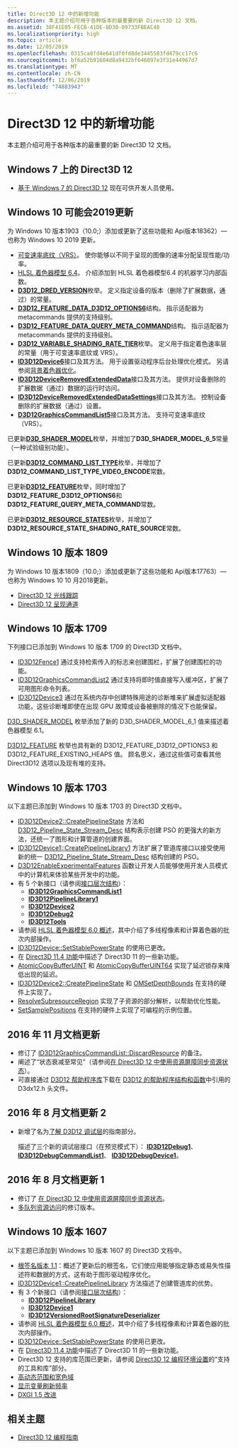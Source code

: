 ```yaml
---
title: Direct3D 12 中的新增功能
description: 本主题介绍可用于各种版本的最重要的新 Direct3D 12 文档。
ms.assetid: 38F41E05-FECB-41DE-8D30-09733FBEAC48
ms.localizationpriority: high
ms.topic: article
ms.date: 12/05/2019
ms.openlocfilehash: 0315ca8fd4e641df0fd8de3445583fd479cc17c6
ms.sourcegitcommit: bf6a52b91604d8a9432bf646097e3f31e44967d7
ms.translationtype: MT
ms.contentlocale: zh-CN
ms.lasthandoff: 12/06/2019
ms.locfileid: "74883943"
---
```

# <a name="whats-new-in-direct3d-12"></a>Direct3D 12 中的新增功能

本主题介绍可用于各种版本的最重要的新 Direct3D 12 文档。

## <a name="direct3d-12-on-windows-7"></a>Windows 7 上的 Direct3D 12

- [基于 Windows 7 的 Direct3D 12](https://devblogs.microsoft.com/directx/porting-directx-12-games-to-windows-7/) 现在可供开发人员使用。

## <a name="windows-10-may-2019-update"></a>Windows 10 可能会2019更新

为 Windows 10 版本1903（10.0;）添加或更新了这些功能和 Api版本18362）&mdash;也称为 Windows 10 2019 更新。

- [可变速率底纹（VRS）](/windows/win32/direct3d12/vrs)。 使你能够以不同于呈现的图像的速率分配呈现性能/功率。
- [HLSL 着色器模型 6.4](/windows/win32/direct3dhlsl/hlsl-shader-model-6-4-features-for-direct3d-12)。 介绍添加到 HLSL 着色器模型6.4 的机器学习内部函数。
- [**D3D12_DRED_VERSION**](/windows/win32/api/d3d12/ne-d3d12-d3d12_dred_version)枚举。 定义指定设备的版本（删除了扩展数据，通过）的常量。
- [**D3D12_FEATURE_DATA_D3D12_OPTIONS6**](/windows/win32/api/d3d12/ns-d3d12-d3d12_feature_data_d3d12_options6)结构。 指示适配器为 metacommands 提供的支持级别。
- [**D3D12_FEATURE_DATA_QUERY_META_COMMAND**](/windows/win32/api/d3d12/ns-d3d12-d3d12_feature_data_query_meta_command)结构。 指示适配器为 metacommands 提供的支持级别。
- [**D3D12_VARIABLE_SHADING_RATE_TIER**](/windows/win32/api/d3d12/ne-d3d12-d3d12_variable_shading_rate_tier)枚举。 定义用于指定着色速率层的常量（用于可变速率底纹或 VRS）。
- [**ID3D12Device6**](/windows/win32/api/d3d12/nn-d3d12-id3d12device6)接口及其方法。 用于设置驱动程序后台处理优化模式。 另请参阅[背景着色器优化](https://devblogs.microsoft.com/directx/background-shader-optimizations/)。
- [**ID3D12DeviceRemovedExtendedData**](/windows/win32/api/d3d12/nn-d3d12-id3d12deviceremovedextendeddata)接口及其方法。 提供对设备删除的扩展数据（通过）数据的运行时访问。
- [**ID3D12DeviceRemovedExtendedDataSettings**](/windows/win32/api/d3d12/nn-d3d12-id3d12deviceremovedextendeddatasettings)接口及其方法。 控制设备删除的扩展数据（通过）设置。
- [**D3D12GraphicsCommandList5**](/windows/win32/api/d3d12/nn-d3d12-id3d12graphicscommandlist5)接口及其方法。 支持可变速率底纹（VRS）。

已更新[**D3D_SHADER_MODEL**](/windows/win32/api/d3d12/ne-d3d12-d3d_shader_model)枚举，并增加了**D3D_SHADER_MODEL_6_5**常量（一种试验级别功能）。

已更新[**D3D12_COMMAND_LIST_TYPE**](/windows/win32/api/d3d12/ne-d3d12-d3d12_command_list_type)枚举，并增加了**D3D12_COMMAND_LIST_TYPE_VIDEO_ENCODE**常数。

已更新[**D3D12_FEATURE**](/windows/win32/api/d3d12/ne-d3d12-d3d12_feature)枚举，同时增加了**D3D12_FEATURE_D3D12_OPTIONS6**和**D3D12_FEATURE_QUERY_META_COMMAND**常数。

已更新[**D3D12_RESOURCE_STATES**](/windows/win32/api/d3d12/ne-d3d12-d3d12_resource_states)枚举，并增加了**D3D12_RESOURCE_STATE_SHADING_RATE_SOURCE**常数。

## <a name="windows-10-version-1809"></a>Windows 10 版本 1809

为 Windows 10 版本1809（10.0;）添加或更新了这些功能和 Api版本17763）&mdash;也称为 Windows 10 10 月2018更新。

- [Direct3D 12 光线跟踪](/windows/win32/direct3d12/direct3d-12-raytracing)
- [Direct3D 12 呈现通道](/windows/win32/direct3d12/direct3d-12-render-passes)

## <a name="windows-10-version-1709"></a>Windows 10 版本 1709

下列接口已添加到 Windows 10 版本 1709 的 Direct3D 文档中。

-   [ID3D12Fence1](/windows/win32/api/d3d12/nn-d3d12-id3d12fence1) 通过支持检索传入的标志来创建围栏，扩展了创建围栏的功能。
-   [ID3D12GraphicsCommandList2](/windows/win32/api/d3d12/nn-d3d12-id3d12graphicscommandlist2) 通过支持将即时值直接写入缓冲区，扩展了可用图形命令列表。
-   [ID3D12Device3](/windows/win32/api/d3d12/nn-d3d12-id3d12device3) 通过在系统内存中创建特殊用途的诊断堆来扩展虚拟适配器功能，这些诊断堆即使在出现 GPU 故障或设备被删除的情况下也能保留。

[D3D\_SHADER\_MODEL](/windows/win32/api/d3d12/ne-d3d12-d3d_shader_model) 枚举添加了新的 D3D\_SHADER\_MODEL\_6\_1 值来描述着色器模型 6.1。

[D3D12\_FEATURE](/windows/win32/api/d3d12/ne-d3d12-d3d12_feature) 枚举也具有新的 D3D12\_FEATURE\_D3D12\_OPTIONS3 和 D3D12\_FEATURE\_EXISTING\_HEAPS 值。 顾名思义，通过这些值可查看其他 Direct3D12 选项以及现有堆的支持。

## <a name="windows-10-version-1703"></a>Windows 10 版本 1703

以下主题已添加到 Windows 10 版本 1703 的 Direct3D 文档中。

-   [ID3D12Device2::CreatePipelineState](/windows/win32/api/d3d12/nf-d3d12-id3d12device2-createpipelinestate) 方法和 [D3D12\_Pipeline\_State\_Stream\_Desc](/windows/win32/api/d3d12/ns-d3d12-d3d12_pipeline_state_stream_desc) 结构表示创建 PSO 的更强大的新方法，还统一了图形和计算管道的创建界面。
-   [ID3D12Device1::CreatePipelineLibrary1](https://www.bing.com/search?q=**ID3D12Device1::CreatePipelineLibrary1**) 方法扩展了管道库接口以接受使用新的统一 [D3D12\_Pipeline\_State\_Stream\_Desc](/windows/win32/api/d3d12/ns-d3d12-d3d12_pipeline_state_stream_desc) 结构创建的 PSO。
-   [D3D12EnableExperimentalFeatures](/windows/win32/api/d3d12/nf-d3d12-d3d12enableexperimentalfeatures) 函数让开发人员能够使用开发人员模式中的计算机来体验某些开发中的功能。
-   有 5 个新接口（请参阅[接口层次结构](interface-hierarchy.md)）：
    -   [**ID3D12GraphicsCommandList1**](/windows/win32/api/d3d12/nn-d3d12-id3d12graphicscommandlist1)
    -   [**ID3D12PipelineLibrary1**](/windows/win32/api/d3d12/nn-d3d12-id3d12pipelinelibrary1)
    -   [**ID3D12Device2**](/windows/win32/api/d3d12/nn-d3d12-id3d12device2)
    -   [**ID3D12Debug2**](/windows/win32/api/D3D12sdklayers/nn-d3d12sdklayers-id3d12debug2)
    -   [**ID3D12Tools**](/windows/win32/api/d3d12/nn-d3d12-id3d12tools)
-   请参阅 [HLSL 着色器模型 6.0 概述](/windows/win32/direct3dhlsl/hlsl-shader-model-6-0-features-for-direct3d-12)，其中介绍了多线程像素和计算着色器的批次内部操作。
-   [ID3D12Device::SetStablePowerState](/windows/win32/api/d3d12/nf-d3d12-id3d12device-setstablepowerstate) 的使用已更改。
-   在 [Direct3D 11.4 功能](/windows/win32/direct3d11/direct3d-11-4-features)中描述了 Direct3D 11 的一些新功能。
-   [AtomicCopyBufferUINT](/windows/win32/api/d3d12/nf-d3d12-id3d12graphicscommandlist1-atomiccopybufferuint) 和 [AtomicCopyBufferUINT64](/windows/win32/api/d3d12/nf-d3d12-id3d12graphicscommandlist1-atomiccopybufferuint64) 实现了延迟锁存来降低出现的延迟。
-   [ID3D12Device2::CreatePipelineState](/windows/win32/api/d3d12/nf-d3d12-id3d12device2-createpipelinestate) 和 [OMSetDepthBounds](/windows/win32/api/d3d12/nf-d3d12-id3d12graphicscommandlist1-omsetdepthbounds) 在支持的硬件上实现了。
-   [ResolveSubresourceRegion](/windows/win32/api/d3d12/nf-d3d12-id3d12graphicscommandlist1-resolvesubresourceregion) 实现了子资源的部分解析，以帮助优化性能。
-   [SetSamplePositions](/windows/win32/api/d3d12/nf-d3d12-id3d12graphicscommandlist1-setsamplepositions) 在支持的硬件上实现了可编程的示例位置。

## <a name="november-2016-documentation-update"></a>2016 年 11 月文档更新

-   修订了 [ID3D12GraphicsCommandList::DiscardResource](/windows/win32/api/d3d12/nf-d3d12-id3d12graphicscommandlist-discardresource) 的备注。
-   阐述了“状态衰减至常见”（请参阅[在 Direct3D 12 中使用资源屏障同步资源状态](using-resource-barriers-to-synchronize-resource-states-in-direct3d-12.md)）。
-   可直接通过 [D3D12 帮助程序库](https://github.com/Microsoft/DirectX-Graphics-Samples/tree/master/Libraries/D3DX12)下载在 [D3D12 的帮助程序结构和函数](helper-structures-and-functions-for-d3d12.md)中引用的 D3dx12.h 头文件。

## <a name="august-2016-documentation-update-2"></a>2016 年 8 月文档更新 2

-   新增了名为[了解 D3D12 调试层](understanding-the-d3d12-debug-layer.md)的指南部分。

    描述了三个新的调试层接口（在预览模式下）： [**ID3D12Debug1**](/windows/win32/api/d3d12sdklayers/nn-d3d12sdklayers-id3d12debug1)、 [**ID3D12DebugCommandList1**](/windows/win32/api/d3d12sdklayers/nn-d3d12sdklayers-id3d12debugcommandlist1)、 [**ID3D12DebugDevice1**](/windows/win32/api/d3d12sdklayers/nn-d3d12sdklayers-id3d12debugdevice1)。

## <a name="august-2016-documentation-update-1"></a>2016 年 8 月文档更新 1

-   修订了 [在 Direct3D 12 中使用资源屏障同步资源状态](using-resource-barriers-to-synchronize-resource-states-in-direct3d-12.md)。
-   [多队列资源访问](/windows/win32/direct3d12/user-mode-heap-synchronization#multi-queue-resource-access)的修订版本。

## <a name="windows-10-version-1607"></a>Windows 10 版本 1607

以下主题已添加到 Windows 10 版本 1607 的 Direct3D 文档中。

-   [根签名版本 1.1](root-signature-version-1-1.md)：概述了更新后的根签名，它们使应用能够指定静态或易失性描述符和数据的方式，这有助于图形驱动程序优化。
-   [ID3D12Device1::CreatePipelineLibrary](/windows/win32/api/d3d12/nf-d3d12-id3d12device1-createpipelinelibrary) 方法描述了创建管道库的优势。
-   有 3 个新接口（请参阅[接口层次结构](interface-hierarchy.md)）：
    -   [**ID3D12PipelineLibrary**](/windows/win32/api/d3d12/nn-d3d12-id3d12pipelinelibrary)
    -   [**ID3D12Device1**](/windows/win32/api/d3d12/nn-d3d12-id3d12device1)
    -   [**ID3D12VersionedRootSignatureDeserializer**](/windows/win32/api/d3d12/nn-d3d12-id3d12versionedrootsignaturedeserializer)
-   请参阅 [HLSL 着色器模型 6.0 概述](/windows/win32/direct3dhlsl/hlsl-shader-model-6-0-features-for-direct3d-12)，其中介绍了多线程像素和计算着色器的批次内部操作。
-   [ID3D12Device::SetStablePowerState](/windows/win32/api/d3d12/nf-d3d12-id3d12device-setstablepowerstate) 的使用已更改。
-   在 [Direct3D 11.4 功能](/windows/win32/direct3d11/direct3d-11-4-features)中描述了 Direct3D 11 的一些新功能。
-   Direct3D 12 支持的库范围已更新，请参阅 [Direct3D 12 编程环境设置](directx-12-programming-environment-set-up.md)的“支持的工具和库”部分。
-   [高动态范围和宽色域](/windows/win32/direct3ddxgi/high-dynamic-range-and-wide-color-gamut)
-   [显示变量刷新频率](/windows/win32/direct3ddxgi/variable-refresh-rate-displays)
-   [DXGI 1.5 改进](/windows/win32/direct3ddxgi/dxgi-1-5-improvements)

## <a name="related-topics"></a>相关主题

* [Direct3D 12 编程指南](directx-12-programming-guide.md)

